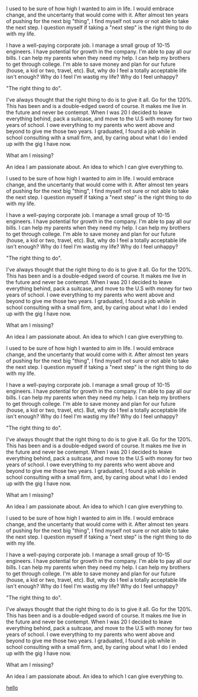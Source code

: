 I used to be sure of how high I wanted to aim in life. I would embrace change, 
and the uncertanty that would come with it. After almost ten years of pushing for the next big "thing",
I find myself not sure or not able to take the next step. I question myself if taking a "next step" is the right thing to do with my life.

I have a well-paying corporate job. I manage a small group of 10-15 engineers. I have potential for growth in the company. I'm able to pay all our bills. I can help my parents when they need my help. I can help my brothers to get through college. I'm able to save money and plan for our future (house, a kid or two, travel, etc). But, why do I feel  a totally acceptable life isn't enough? Why do I feel I'm wastig my life? Why do I feel unhappy?

"The right thing to do". 

I've always thought that the right thing to do is to give it all. Go for the 120%. This has been and is a double-edged sword of course. It makes me live in the future and never be contempt.  When I was 20 I decided to leave everything behind, pack a suitcase, and move to the U.S with money for two years of school. I owe everything to my parents who went above and beyond to give me those two years. I graduated, I found a job while in school consulting with a small firm, and, by caring about what I do I ended up with the gig I have now.

What am I missing?

An idea I am passionate about. An idea to which I can give everything to.

I used to be sure of how high I wanted to aim in life. I would embrace change, 
and the uncertanty that would come with it. After almost ten years of pushing for the next big "thing",
I find myself not sure or not able to take the next step. I question myself if taking a "next step" is the right thing to do with my life.

I have a well-paying corporate job. I manage a small group of 10-15 engineers. I have potential for growth in the company. I'm able to pay all our bills. I can help my parents when they need my help. I can help my brothers to get through college. I'm able to save money and plan for our future (house, a kid or two, travel, etc). But, why do I feel  a totally acceptable life isn't enough? Why do I feel I'm wastig my life? Why do I feel unhappy?

"The right thing to do". 

I've always thought that the right thing to do is to give it all. Go for the 120%. This has been and is a double-edged sword of course. It makes me live in the future and never be contempt.  When I was 20 I decided to leave everything behind, pack a suitcase, and move to the U.S with money for two years of school. I owe everything to my parents who went above and beyond to give me those two years. I graduated, I found a job while in school consulting with a small firm, and, by caring about what I do I ended up with the gig I have now.

What am I missing?

An idea I am passionate about. An idea to which I can give everything to.

I used to be sure of how high I wanted to aim in life. I would embrace change, 
and the uncertanty that would come with it. After almost ten years of pushing for the next big "thing",
I find myself not sure or not able to take the next step. I question myself if taking a "next step" is the right thing to do with my life.

I have a well-paying corporate job. I manage a small group of 10-15 engineers. I have potential for growth in the company. I'm able to pay all our bills. I can help my parents when they need my help. I can help my brothers to get through college. I'm able to save money and plan for our future (house, a kid or two, travel, etc). But, why do I feel  a totally acceptable life isn't enough? Why do I feel I'm wastig my life? Why do I feel unhappy?

"The right thing to do". 

I've always thought that the right thing to do is to give it all. Go for the 120%. This has been and is a double-edged sword of course. It makes me live in the future and never be contempt.  When I was 20 I decided to leave everything behind, pack a suitcase, and move to the U.S with money for two years of school. I owe everything to my parents who went above and beyond to give me those two years. I graduated, I found a job while in school consulting with a small firm, and, by caring about what I do I ended up with the gig I have now.

What am I missing?

An idea I am passionate about. An idea to which I can give everything to.

I used to be sure of how high I wanted to aim in life. I would embrace change, 
and the uncertanty that would come with it. After almost ten years of pushing for the next big "thing",
I find myself not sure or not able to take the next step. I question myself if taking a "next step" is the right thing to do with my life.

I have a well-paying corporate job. I manage a small group of 10-15 engineers. I have potential for growth in the company. I'm able to pay all our bills. I can help my parents when they need my help. I can help my brothers to get through college. I'm able to save money and plan for our future (house, a kid or two, travel, etc). But, why do I feel  a totally acceptable life isn't enough? Why do I feel I'm wastig my life? Why do I feel unhappy?

"The right thing to do". 

I've always thought that the right thing to do is to give it all. Go for the 120%. This has been and is a double-edged sword of course. It makes me live in the future and never be contempt.  When I was 20 I decided to leave everything behind, pack a suitcase, and move to the U.S with money for two years of school. I owe everything to my parents who went above and beyond to give me those two years. I graduated, I found a job while in school consulting with a small firm, and, by caring about what I do I ended up with the gig I have now.

What am I missing?

An idea I am passionate about. An idea to which I can give everything to.

[hello](https://www.google.com)


